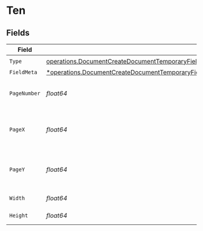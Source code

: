 # Ten


## Fields

| Field                                                                                                                                                                                                                 | Type                                                                                                                                                                                                                  | Required                                                                                                                                                                                                              | Description                                                                                                                                                                                                           |
| --------------------------------------------------------------------------------------------------------------------------------------------------------------------------------------------------------------------- | --------------------------------------------------------------------------------------------------------------------------------------------------------------------------------------------------------------------- | --------------------------------------------------------------------------------------------------------------------------------------------------------------------------------------------------------------------- | --------------------------------------------------------------------------------------------------------------------------------------------------------------------------------------------------------------------- |
| `Type`                                                                                                                                                                                                                | [operations.DocumentCreateDocumentTemporaryFieldsDocumentsRequestRequestBodyRecipients10Type](../../models/operations/documentcreatedocumenttemporaryfieldsdocumentsrequestrequestbodyrecipients10type.md)            | :heavy_check_mark:                                                                                                                                                                                                    | N/A                                                                                                                                                                                                                   |
| `FieldMeta`                                                                                                                                                                                                           | [*operations.DocumentCreateDocumentTemporaryFieldsDocumentsRequestRequestBodyRecipients10FieldMeta](../../models/operations/documentcreatedocumenttemporaryfieldsdocumentsrequestrequestbodyrecipients10fieldmeta.md) | :heavy_minus_sign:                                                                                                                                                                                                    | N/A                                                                                                                                                                                                                   |
| `PageNumber`                                                                                                                                                                                                          | *float64*                                                                                                                                                                                                             | :heavy_check_mark:                                                                                                                                                                                                    | The page number the field will be on.                                                                                                                                                                                 |
| `PageX`                                                                                                                                                                                                               | *float64*                                                                                                                                                                                                             | :heavy_check_mark:                                                                                                                                                                                                    | The X coordinate of where the field will be placed.                                                                                                                                                                   |
| `PageY`                                                                                                                                                                                                               | *float64*                                                                                                                                                                                                             | :heavy_check_mark:                                                                                                                                                                                                    | The Y coordinate of where the field will be placed.                                                                                                                                                                   |
| `Width`                                                                                                                                                                                                               | *float64*                                                                                                                                                                                                             | :heavy_check_mark:                                                                                                                                                                                                    | The width of the field.                                                                                                                                                                                               |
| `Height`                                                                                                                                                                                                              | *float64*                                                                                                                                                                                                             | :heavy_check_mark:                                                                                                                                                                                                    | The height of the field.                                                                                                                                                                                              |